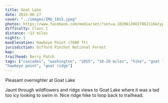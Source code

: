 ```yaml
---
title: Goat Lake
date: 2015-06-27
cover: "../images/IMG_1815.jpeg"
photos: https://www.facebook.com/media/set/?set=a.10206130027862116&type=1&l=8ef60433a7
difficulty: Class 1
distance: ~13 miles
nights: 1
maxElevation: Hawkeye Point (7000 ft)
jurisdiction: Gifford Pinchot National Forest
map:
trailhead: Berry Patch
tags: ["cascades", "washington", "2015", "10-20 miles", "hike", "goat lake",
"hawkeye point", "goat ridge"]
---
```


Pleasant overnighter at Goat Lake

Jaunt through wildflowers and ridge views to Goat Lake where it was a tad too
icy looking to swim in.  Nice ridge hike to loop back to trailhead.

